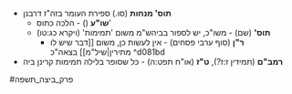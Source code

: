 * **תוס' מנחות** (סו.) ספירת העומר בזה"ז דרבנן
	* **שו"ע** () - הלכה כתוס'
	* **תוס'** (שם) - משו"כ, יש לספור בביהש"מ משום 'תמימות' (ויקרא כג:טו)
		* **ר"ן** (סוף ערבי פסחים) - אין לעשות כן, משום [[דבר שיש לו מתירין|שיל"מ]] בצאה"כ ^d081bd
* **רמב"ם** (תמידין ז:ז?), **ט"ז** (או"ח תפט:ה) - כל שסופר בלילה תמימות קרינן ביה

#פרק_ביצה_תשפה 